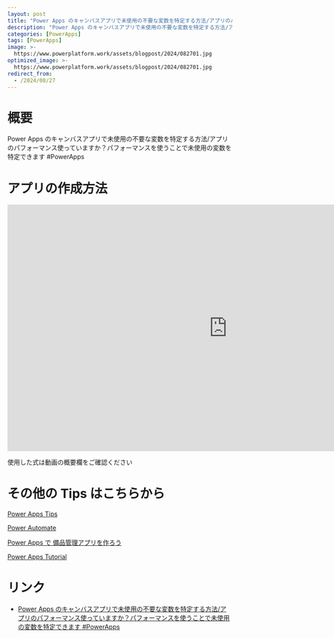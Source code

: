 ```yaml
---
layout: post
title: "Power Apps のキャンバスアプリで未使用の不要な変数を特定する方法/アプリのパフォーマンス使っていますか？パフォーマンスを使うことで未使用の変数を特定できます #PowerApps"
description: "Power Apps のキャンバスアプリで未使用の不要な変数を特定する方法/アプリのパフォーマンス使っていますか？パフォーマンスを使うことで未使用の変数を特定できます #PowerAppsを動画で分かりやすく解説"
categories: [PowerApps]
tags: [PowerApps]
image: >-
  https://www.powerplatform.work/assets/blogpost/2024/082701.jpg
optimized_image: >-
  https://www.powerplatform.work/assets/blogpost/2024/082701.jpg
redirect_from:
  - /2024/08/27
---
```



#  概要

Power Apps のキャンバスアプリで未使用の不要な変数を特定する方法/アプリのパフォーマンス使っていますか？パフォーマンスを使うことで未使用の変数を特定できます #PowerApps


# アプリの作成方法

<iframe width="983" height="553" src="https://www.youtube.com/embed/1GzZ8di32_A" title="YouTube video player" frameborder="0" allow="accelerometer; autoplay; clipboard-write; encrypted-media; gyroscope; picture-in-picture" allowfullscreen></iframe>


使用した式は動画の概要欄をご確認ください


# その他の Tips はこちらから

[Power Apps Tips](https://www.youtube.com/watch?v=VrAQf3JQ7yM&list=PLVhFi1fb3DqakSLVMn22DDcySXh9jtzi- )


[Power Automate](https://www.youtube.com/watch?v=-YnJYT0ASEM&list=PLVhFi1fb3Dqbzic6GieqnLFgD3aTj-eHA)


[Power Apps で 備品管理アプリを作ろう](https://www.youtube.com/playlist?list=PLVhFi1fb3DqZM3HKb8Hea6XEL96990Fyn)


[Power Apps Tutorial](https://www.youtube.com/playlist?list=PLVhFi1fb3DqalxpL974VvAJvV4iWoSbe_)


# リンク


- [Power Apps のキャンバスアプリで未使用の不要な変数を特定する方法/アプリのパフォーマンス使っていますか？パフォーマンスを使うことで未使用の変数を特定できます #PowerApps](https://www.youtube.com/watch?v=1GzZ8di32_A)

